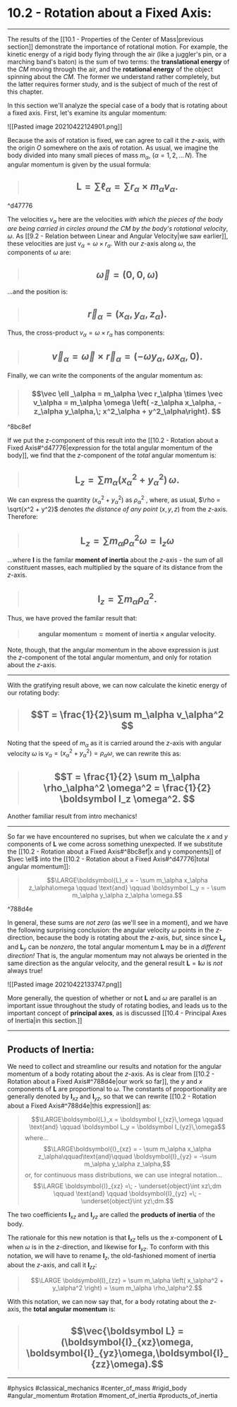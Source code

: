 # 10.2 - Rotation about a Fixed Axis:
***

The results of the [[10.1 - Properties of the Center of Mass|previous section]] demonstrate the importance of rotational motion. For example, the kinetic energy of a rigid body flying through the air (like a juggler's pin, or a marching band's baton) 	is the sum of two terms: the **translational energy** of the *CM* moving through the air, and the **rotational energy** of the object spinning about the *CM*. The former we understand rather completely, but the latter requires former study, and is the subject of much of the rest of this chapter. 

In this section we'll analyze the special case of a body that is rotating about a fixed axis. First, let's examine its angular momentum:

![[Pasted image 20210422124901.png]]

Because the axis of rotation is fixed, we can agree to call it the *z*-axis, with the origin *O* somewhere on the axis of rotation. As usual, we imagine the body divided into many small pieces of mass $m_\alpha$, $(\alpha = 1,\,2,...\,N$). The angular momentum is given by the usual formula:


> ## $$ \boldsymbol L = \sum \ell_\alpha = \sum r_\alpha \times m_\alpha v_\alpha. $$

^d47776

The velocities $v_\alpha$ here are the velocities *with which the pieces of the body are being carried in circles around the CM by the body's rotational velocity*, $\omega$. As [[9.2 - Relation between Linear and Angular Velocity|we saw earlier]], these velocities are just $v_\alpha = \omega \times r_\alpha$. With our *z*-axis along $\omega$, the components of $\omega$ are:

> ## $$\vec \omega = (0,0,\omega) $$

...and the position is:

> ## $$\vec r_\alpha = (x_\alpha, y_\alpha, z_\alpha). $$

Thus, the cross-product $v_\alpha =  \omega \times r_\alpha$ has components:

> ## $$\vec v_\alpha = \vec \omega \times \vec r_\alpha = (-\omega y_\alpha, \omega x_\alpha, 0) .$$

Finally, we can write the components of the angular momentum as:

> ### $$\vec \ell _\alpha = m_\alpha \vec r_\alpha \times \vec v_\alpha = m_\alpha \omega \left( -z_\alpha x_\alpha, -z_\alpha y_\alpha,\; x^2_\alpha + y^2_\alpha\right). $$

^8bc8ef

If we put the z-component of this result into the [[10.2 - Rotation about a Fixed Axis#^d47776|expression for the total angular momentum of the body]], we find that the *z*-component of the *total* angular momentum is:

> ## $$\boldsymbol{L}_z = \sum m_\alpha \left( x_\alpha^2 + y_\alpha^2 \right)\,\omega. $$

We can express the quantity $(x_\alpha^2 + y_\alpha^2)$ as $\rho_\alpha^2$ , where, as usual, $\rho = \sqrt{x^2 + y^2}$ denotes *the distance of any point* $(x,y,z)$ from the *z*-axis. Therefore:

> ## $$\boldsymbol{L}_z = \sum m_\alpha \rho _\alpha^2 \omega = \boldsymbol I _z \omega $$

...where $\boldsymbol I$ is the familar **moment of inertia** about the *z*-axis - the sum of all constituent masses, each multiplied by the square of its distance from the *z*-axis. 

> ## $$\boldsymbol I_z = \sum m_\alpha \rho_\alpha^2 .$$ 

Thus, we have proved the familar result that:

> #### $$\text{angular momentum} = \text{moment of inertia} \times \text{angular velocity}. $$

Note, though, that the angular momentum in the above expression is just the *z*-component of the total angular momentum, and only for rotation about the *z*-axis.

***
With the gratifying result above, we can now calculate the kinetic energy of our rotating body: 

> ## $$T = \frac{1}{2}\sum m_\alpha v_\alpha^2 $$

Noting that the speed of $m_\alpha$ as it is carried around the *z*-axis with angular velocity $\omega$ is $v_\alpha = (x^2_\alpha + y^2_\alpha) = \rho_\alpha \omega$, we can rewrite this as:

> ## $$T = \frac{1}{2} \sum m_\alpha \rho_\alpha^2 \omega^2 = \frac{1}{2} \boldsymbol I_z \omega^2. $$ 

Another familiar result from intro mechanics!


***

So far we have encountered no suprises, but when we calculate the *x* and *y* components of $\boldsymbol{L}$ we come across something unexpected. If we substitute the [[10.2 - Rotation about a Fixed Axis#^8bc8ef|x and y components]] of $\vec \ell$ into the [[10.2 - Rotation about a Fixed Axis#^d47776|total angular momentum]]:

> $$\LARGE\boldsymbol{L}_x = - \sum m_\alpha x_\alpha z_\alpha\omega \qquad \text{and} \qquad \boldsymbol L_y = - \sum m_\alpha y_\alpha z_\alpha \omega.$$

^788d4e

In general, these sums are *not zero* (as we'll see in a moment), and we have the following surprising conclusion: the angular velocity $\omega$ points in the *z*-direction, because the body is rotating about the *z*-axis, *but*, since since $\boldsymbol{L}_x$ and $\boldsymbol{L}_y$ can be *nonzero*, the total angular momentum $\boldsymbol{L}$ may be in a *different direction!* That is, the angular momentum may not always be oriented in the same direction as the angular velocity, and the general result $\boldsymbol{L} = \boldsymbol I \omega$ is *not* always true!

![[Pasted image 20210422133747.png]]

More generally, the question of whether or not $\boldsymbol{L}$ and $\omega$ are parallel is an important issue throughout the study of rotating bodies, and leads us to the important concept of **principal axes**, as is discussed [[10.4 - Principal Axes of Inertia|in this section.]]


***

## Products of Inertia:

We need to collect and streamline our results and notation for the angular momentum of a body rotating about the *z*-axis. As is clear from [[10.2 - Rotation about a Fixed Axis#^788d4e|our work so far]], the *y* and *x* components of $\boldsymbol{L}$ are proportional to $\omega$. The constants of proportionality are generally denoted by $\boldsymbol I_{xz}$ and $\boldsymbol I_{yz}$, so that we can rewrite [[10.2 - Rotation about a Fixed Axis#^788d4e|this expression]] as:

> $$\LARGE\boldsymbol{L}_x = \boldsymbol I_{xz}\,\omega \qquad \text{and} \qquad \boldsymbol L_y = \boldsymbol I_{yz}\,\omega$$
> where...
> $$\LARGE\boldsymbol{I}_{xz} = - \sum m_\alpha x_\alpha z_\alpha\qquad\text{and}\qquad \boldsymbol{I}_{yz} = -\sum m_\alpha y_\alpha z_\alpha,$$
> or, for continuous mass distributions, we can use integral notation...
> $$\LARGE \boldsymbol{I}_{xz} =\; - \underset{object}\int xz\;dm \qquad \text{and} \qquad \boldsymbol{I}_{yz} =\; - \underset{object}\int yz\;dm.$$


The two coefficients $\boldsymbol{I}_{xz}$ and $\boldsymbol{I}_{yz}$ are called the **products of inertia** of the body. 

The rationale for this new notation is that $\boldsymbol{I}_{xz}$ tells us the *x*-component of $\boldsymbol{L}$ when $\omega$ is in the *z*-direction, and likewise for $\boldsymbol{I}_{yz}$. To conform with this notation, we will have to rename $\boldsymbol{I}_z$, the old-fashioned moment of inertia about the *z*-axis, and call it $\boldsymbol{I}_{zz}$:

> $$\LARGE \boldsymbol{I}_{zz} = \sum m_\alpha \left( x_\alpha^2 + y_\alpha^2 \right) = \sum m_\alpha \rho_\alpha^2.$$

With this notation, we can now say that, for a body rotating about the *z*-axis, the **total angular momentum** is:

> ## $$\vec{\boldsymbol L}  = (\boldsymbol{I}_{xz}\omega, \boldsymbol{I}_{yz}\omega,\boldsymbol{I}_{zz}\omega).$$


***

 #physics #classical_mechanics #center_of_mass #rigid_body #angular_momentum #rotation #moment_of_inertia #products_of_inertia